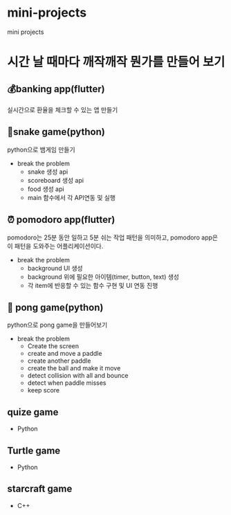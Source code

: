 # mini-projects
mini projects
# 시간 날 때마다 깨작깨작 뭔가를 만들어 보기
## 💰banking app(flutter)
실시간으로 환율을 체크할 수 있는 앱 만들기
## 🐍snake game(python)
python으로 뱀게임 만들기
+ break the problem
  + snake 생성 api
  + scoreboard 생성 api
  + food 생성 api
  + main 함수에서 각 API연동 및 실행
## ⏰ pomodoro app(flutter)
pomodoro는 25분 동안 일하고 5분 쉬는 작업 패턴을 의미하고, pomodoro app은 이 패턴을 도와주는 어플리케이션이다.
+ break the problem
  + background UI 생성
  + background 위에 필요한 아이템(timer, button, text) 생성
  + 각 item에 반응할 수 있는 함수 구현 및 UI 연동 진행

## 🏓 pong game(python)
python으로 pong game을 만들어보기
+ break the problem
  + Create the screen
  + create and move a paddle
  + create another paddle
  + create the ball and make it move
  + detect collision with all and bounce
  + detect when paddle misses
  + keep score
## quize game
+ Python
## Turtle game
+ Python
## starcraft game
+ C++
